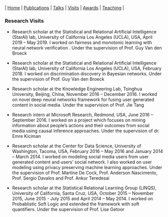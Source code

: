 | [Home](index.md) | [Publications](publications.md) | [Talks](talks.md) | [Visits](visits.md) | [Awards](awards.md) | [Teaching](teaching.md) | 

### Research Visits

- Research scholar at the Statistical and Relational Artificial Intelligence (StarAI) lab, University of California Los Angeles (UCLA), USA, April 2019 – May 2019. I worked on fairness and monotonic learning with neural network verification . Under the supervision of Prof. Guy Van den Broeck

- Research scholar at the Statistical and Relational Artificial Intelligence (StarAI) lab, University of California Los Angeles (UCLA), USA, February 2018. I worked on discrimination discovery in Bayesian networks. Under the supervision of Prof. Guy Van den Broeck

- Research scholar at the Knowledge Engineering Lab, Tsinghua University, Beijing,
China, November 2016 – December 2016. I worked on novel deep neural networks framework for fusing user generated content in social media. Under the supervision of Prof. Jie Tang

- Research intern at Microsoft Research, Redmond, USA, June 2016 – September 2016. I worked on a project which focuses on mining information about people’s actions and their outcomes from social media using causal inference approaches. Under the supervision of dr. Emre Kiciman

- Research scholar at the Center for Data Science, University of Washington, Tacoma, USA, February 2016 – May 2016 and January 2014 – March 2014. I worked on modeling social media users from user generated content and users’ social network. I also worked on user modeling using privacy preserving machine learning approaches. Under the supervision of Prof. Martine De Cock, Prof. Anderson Nascimento, Prof. Sergio Davalos and Prof. Ankur Teredesai

- Research scholar at the Statistical Relational Learning Group (LINQS), University of California, Santa Cruz, USA, October 2015 – November 2015, June 2015 - July 2015 and April 2014 – May 2014. I worked on Probablistic Soft Logic and extended the framework with soft quantifiers. Under the supervision of Prof. Lise Getoor
